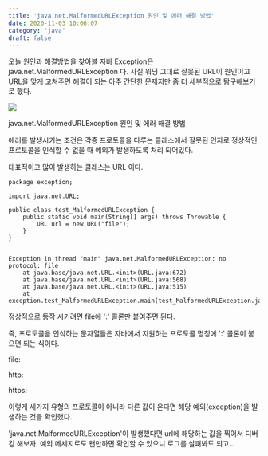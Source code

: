 ```yaml
---
title: 'java.net.MalformedURLException 원인 및 에러 해결 방법'
date: 2020-11-03 10:06:07
category: 'java'
draft: false
---
```


오늘 원인과 해결방법을 찾아볼 자바 Exception은 java.net.MalformedURLException 다. 사실 워딩 그대로 잘못된 URL이 원인이고 URL을 맞게 고쳐주면 해결이 되는 아주 간단한 문제지만 좀 더 세부적으로 탐구해보기로 했다. 

![](https://blog.kakaocdn.net/dn/ejse3K/btqMqCrEzgg/BdOMXaaYMWXURdPCdhPgP0/img.png)

java.net.MalformedURLException 원인 및 에러 해결 방법

에러를 발생시키는 조건은 각종 프로토콜을 다루는 클래스에서 잘못된 인자로 정상적인 프로토콜을 인식할 수 없을 때 예외가 발생하도록 처리 되어있다. 

대표적이고 많이 발생하는 클래스는 URL 이다. 

    package exception;
    
    import java.net.URL;
    
    public class test_MalformedURLException {
    	public static void main(String[] args) throws Throwable {
    		URL url = new URL("file");		
    	}
    }
    

    Exception in thread "main" java.net.MalformedURLException: no protocol: file
    	at java.base/java.net.URL.<init>(URL.java:672)
    	at java.base/java.net.URL.<init>(URL.java:568)
    	at java.base/java.net.URL.<init>(URL.java:515)
    	at exception.test_MalformedURLException.main(test_MalformedURLException.java:7)
    

정상적으로 동작 시키려면 file에 ':' 콜론만 붙여주면 된다. 

즉, 프로토콜을 인식하는 문자열들은 자바에서 지원하는 프로토콜 명칭에 ':' 콜론이 붙으면 되는 식이다. 

file:

http:

https:

이렇게 세가지 유형의 프로토콜이 아니라 다른 값이 온다면 해당 예외(exception)을 발생하는 것을 확인했다. 

'java.net.MalformedURLException'이 발생했다면 url에 해당하는 값을 찍어서 디버깅 해보자. 예외 메세지로도 왠만하면 확인할 수 있으니 로그를 살펴봐도 되고...
